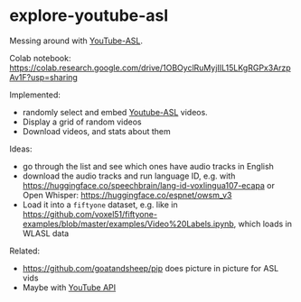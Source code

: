 # explore-youtube-asl
Messing around with [YouTube-ASL](https://github.com/google-research/google-research/tree/master/youtube_asl). 

Colab notebook: https://colab.research.google.com/drive/1OBOyclRuMyjIIL15LKgRGPx3ArzpAv1F?usp=sharing

Implemented:
* randomly select and embed [Youtube-ASL](https://github.com/google-research/google-research/tree/master/youtube_asl) videos.
* Display a grid of random videos
* Download videos, and stats about them

Ideas: 
* go through the list and see which ones have audio tracks in English
* download the audio tracks and run language ID, e.g. with https://huggingface.co/speechbrain/lang-id-voxlingua107-ecapa or Open Whisper: https://huggingface.co/espnet/owsm_v3
* Load it into a `fiftyone` dataset, e.g. like in https://github.com/voxel51/fiftyone-examples/blob/master/examples/Video%20Labels.ipynb, which loads in WLASL data



Related:
* https://github.com/goatandsheep/pip does picture in picture for ASL vids
* Maybe with [YouTube API](https://developers.google.com/youtube/iframe_api_reference#seekTo)
